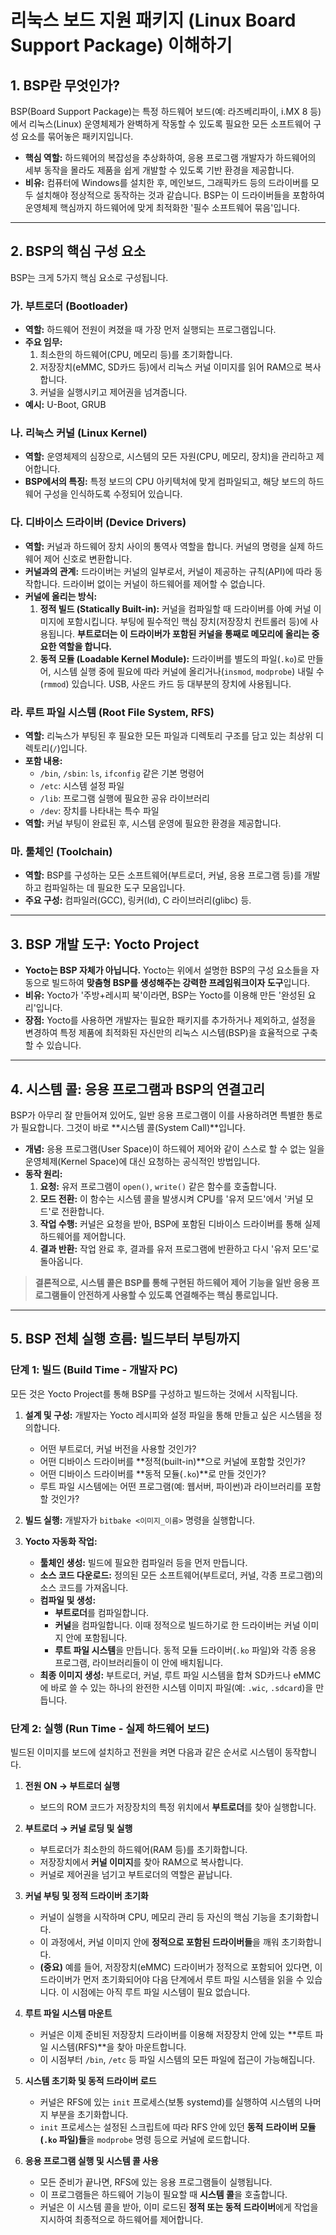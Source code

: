 # 리눅스 보드 지원 패키지 (Linux Board Support Package) 이해하기

## 1. BSP란 무엇인가?

BSP(Board Support Package)는 특정 하드웨어 보드(예: 라즈베리파이, i.MX 8 등)에서 리눅스(Linux) 운영체제가 완벽하게 작동할 수 있도록 필요한 모든 소프트웨어 구성 요소를 묶어놓은 패키지입니다.

- **핵심 역할:** 하드웨어의 복잡성을 추상화하여, 응용 프로그램 개발자가 하드웨어의 세부 동작을 몰라도 제품을 쉽게 개발할 수 있도록 기반 환경을 제공합니다.
- **비유:** 컴퓨터에 Windows를 설치한 후, 메인보드, 그래픽카드 등의 드라이버를 모두 설치해야 정상적으로 동작하는 것과 같습니다. BSP는 이 드라이버들을 포함하여 운영체제 핵심까지 하드웨어에 맞게 최적화한 '필수 소프트웨어 묶음'입니다.

---

## 2. BSP의 핵심 구성 요소

BSP는 크게 5가지 핵심 요소로 구성됩니다.

### 가. 부트로더 (Bootloader)
- **역할:** 하드웨어 전원이 켜졌을 때 가장 먼저 실행되는 프로그램입니다.
- **주요 임무:**
    1. 최소한의 하드웨어(CPU, 메모리 등)를 초기화합니다.
    2. 저장장치(eMMC, SD카드 등)에서 리눅스 커널 이미지를 읽어 RAM으로 복사합니다.
    3. 커널을 실행시키고 제어권을 넘겨줍니다.
- **예시:** U-Boot, GRUB

### 나. 리눅스 커널 (Linux Kernel)
- **역할:** 운영체제의 심장으로, 시스템의 모든 자원(CPU, 메모리, 장치)을 관리하고 제어합니다.
- **BSP에서의 특징:** 특정 보드의 CPU 아키텍처에 맞게 컴파일되고, 해당 보드의 하드웨어 구성을 인식하도록 수정되어 있습니다.

### 다. 디바이스 드라이버 (Device Drivers)
- **역할:** 커널과 하드웨어 장치 사이의 통역사 역할을 합니다. 커널의 명령을 실제 하드웨어 제어 신호로 변환합니다.
- **커널과의 관계:** 드라이버는 커널의 일부로서, 커널이 제공하는 규칙(API)에 따라 동작합니다. 드라이버 없이는 커널이 하드웨어를 제어할 수 없습니다.
- **커널에 올리는 방식:**
    1. **정적 빌드 (Statically Built-in):** 커널을 컴파일할 때 드라이버를 아예 커널 이미지에 포함시킵니다. 부팅에 필수적인 핵심 장치(저장장치 컨트롤러 등)에 사용됩니다. **부트로더는 이 드라이버가 포함된 커널을 통째로 메모리에 올리는 중요한 역할을 합니다.**
    2. **동적 모듈 (Loadable Kernel Module):** 드라이버를 별도의 파일(`.ko`)로 만들어, 시스템 실행 중에 필요에 따라 커널에 올리거나(`insmod`, `modprobe`) 내릴 수(`rmmod`) 있습니다. USB, 사운드 카드 등 대부분의 장치에 사용됩니다.

### 라. 루트 파일 시스템 (Root File System, RFS)
- **역할:** 리눅스가 부팅된 후 필요한 모든 파일과 디렉토리 구조를 담고 있는 최상위 디렉토리(`/`)입니다.
- **포함 내용:**
    - `/bin`, `/sbin`: `ls`, `ifconfig` 같은 기본 명령어
    - `/etc`: 시스템 설정 파일
    - `/lib`: 프로그램 실행에 필요한 공유 라이브러리
    - `/dev`: 장치를 나타내는 특수 파일
- **역할:** 커널 부팅이 완료된 후, 시스템 운영에 필요한 환경을 제공합니다.

### 마. 툴체인 (Toolchain)
- **역할:** BSP를 구성하는 모든 소프트웨어(부트로더, 커널, 응용 프로그램 등)를 개발하고 컴파일하는 데 필요한 도구 모음입니다.
- **주요 구성:** 컴파일러(GCC), 링커(ld), C 라이브러리(glibc) 등.

---

## 3. BSP 개발 도구: Yocto Project

- **Yocto는 BSP 자체가 아닙니다.** Yocto는 위에서 설명한 BSP의 구성 요소들을 자동으로 빌드하여 **맞춤형 BSP를 생성해주는 강력한 프레임워크이자 도구**입니다.
- **비유:** Yocto가 '주방+레시피 북'이라면, BSP는 Yocto를 이용해 만든 '완성된 요리'입니다.
- **장점:** Yocto를 사용하면 개발자는 필요한 패키지를 추가하거나 제외하고, 설정을 변경하여 특정 제품에 최적화된 자신만의 리눅스 시스템(BSP)을 효율적으로 구축할 수 있습니다.

---

## 4. 시스템 콜: 응용 프로그램과 BSP의 연결고리

BSP가 아무리 잘 만들어져 있어도, 일반 응용 프로그램이 이를 사용하려면 특별한 통로가 필요합니다. 그것이 바로 **시스템 콜(System Call)**입니다.

- **개념:** 응용 프로그램(User Space)이 하드웨어 제어와 같이 스스로 할 수 없는 일을 운영체제(Kernel Space)에 대신 요청하는 공식적인 방법입니다.
- **동작 원리:**
    1. **요청:** 유저 프로그램이 `open()`, `write()` 같은 함수를 호출합니다.
    2. **모드 전환:** 이 함수는 시스템 콜을 발생시켜 CPU를 '유저 모드'에서 '커널 모드'로 전환합니다.
    3. **작업 수행:** 커널은 요청을 받아, BSP에 포함된 디바이스 드라이버를 통해 실제 하드웨어를 제어합니다.
    4. **결과 반환:** 작업 완료 후, 결과를 유저 프로그램에 반환하고 다시 '유저 모드'로 돌아옵니다.

> **결론적으로, 시스템 콜은 BSP를 통해 구현된 하드웨어 제어 기능을 일반 응용 프로그램들이 안전하게 사용할 수 있도록 연결해주는 핵심 통로입니다.**

---

## 5. BSP 전체 실행 흐름: 빌드부터 부팅까지

### 단계 1: 빌드 (Build Time - 개발자 PC)

모든 것은 Yocto Project를 통해 BSP를 구성하고 빌드하는 것에서 시작됩니다.

1.  **설계 및 구성:** 개발자는 Yocto 레시피와 설정 파일을 통해 만들고 싶은 시스템을 정의합니다.
    - 어떤 부트로더, 커널 버전을 사용할 것인가?
    - 어떤 디바이스 드라이버를 **정적(built-in)**으로 커널에 포함할 것인가?
    - 어떤 디바이스 드라이버를 **동적 모듈(`.ko`)**로 만들 것인가?
    - 루트 파일 시스템에는 어떤 프로그램(예: 웹서버, 파이썬)과 라이브러리를 포함할 것인가?

2.  **빌드 실행:** 개발자가 `bitbake <이미지_이름>` 명령을 실행합니다.

3.  **Yocto 자동화 작업:**
    - **툴체인 생성:** 빌드에 필요한 컴파일러 등을 먼저 만듭니다.
    - **소스 코드 다운로드:** 정의된 모든 소프트웨어(부트로더, 커널, 각종 프로그램)의 소스 코드를 가져옵니다.
    - **컴파일 및 생성:**
        - **부트로더**를 컴파일합니다.
        - **커널**을 컴파일합니다. 이때 정적으로 빌드하기로 한 드라이버는 커널 이미지 안에 포함됩니다.
        - **루트 파일 시스템**을 만듭니다. 동적 모듈 드라이버(`.ko` 파일)와 각종 응용 프로그램, 라이브러리들이 이 안에 배치됩니다.
    - **최종 이미지 생성:** 부트로더, 커널, 루트 파일 시스템을 합쳐 SD카드나 eMMC에 바로 쓸 수 있는 하나의 완전한 시스템 이미지 파일(예: `.wic`, `.sdcard`)을 만듭니다.

### 단계 2: 실행 (Run Time - 실제 하드웨어 보드)

빌드된 이미지를 보드에 설치하고 전원을 켜면 다음과 같은 순서로 시스템이 동작합니다.

1.  **전원 ON → 부트로더 실행**
    - 보드의 ROM 코드가 저장장치의 특정 위치에서 **부트로더**를 찾아 실행합니다.

2.  **부트로더 → 커널 로딩 및 실행**
    - 부트로더가 최소한의 하드웨어(RAM 등)를 초기화합니다.
    - 저장장치에서 **커널 이미지**를 찾아 RAM으로 복사합니다.
    - 커널로 제어권을 넘기고 부트로더의 역할은 끝납니다.

3.  **커널 부팅 및 정적 드라이버 초기화**
    - 커널이 실행을 시작하며 CPU, 메모리 관리 등 자신의 핵심 기능을 초기화합니다.
    - 이 과정에서, 커널 이미지 안에 **정적으로 포함된 드라이버들**을 깨워 초기화합니다.
    - **(중요)** 예를 들어, 저장장치(eMMC) 드라이버가 정적으로 포함되어 있다면, 이 드라이버가 먼저 초기화되어야 다음 단계에서 루트 파일 시스템을 읽을 수 있습니다. 이 시점에는 아직 루트 파일 시스템이 필요 없습니다.

4.  **루트 파일 시스템 마운트**
    - 커널은 이제 준비된 저장장치 드라이버를 이용해 저장장치 안에 있는 **루트 파일 시스템(RFS)**을 찾아 마운트합니다.
    - 이 시점부터 `/bin`, `/etc` 등 파일 시스템의 모든 파일에 접근이 가능해집니다.

5.  **시스템 초기화 및 동적 드라이버 로드**
    - 커널은 RFS에 있는 `init` 프로세스(보통 systemd)를 실행하여 시스템의 나머지 부분을 초기화합니다.
    - `init` 프로세스는 설정된 스크립트에 따라 RFS 안에 있던 **동적 드라이버 모듈(`.ko` 파일)들**을 `modprobe` 명령 등으로 커널에 로드합니다.

6.  **응용 프로그램 실행 및 시스템 콜 사용**
    - 모든 준비가 끝나면, RFS에 있는 응용 프로그램들이 실행됩니다.
    - 이 프로그램들은 하드웨어 기능이 필요할 때 **시스템 콜**을 호출합니다.
    - 커널은 이 시스템 콜을 받아, 이미 로드된 **정적 또는 동적 드라이버**에게 작업을 지시하여 최종적으로 하드웨어를 제어합니다.